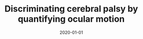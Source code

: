 ---
title: "Discriminating cerebral palsy by quantifying ocular motion"
collection: publications
permalink: /publication/10.1117/12.2542576/
date: 2020-01-01
venue: 'Proc. SPIE 11330, 15th International Symposium on Medical Information Processing and Analysis'
paperurl: 'https://doi.org/10.1117/12.2542576'
citation: '
Jully González, Santiago Silva, Gustavo Pineda, Eduardo Romero, &quot;Discriminating cerebral palsy by quantifying ocular motion,&quot; <i>Proc. SPIE 11330, 15th International Symposium on Medical Information Processing and Analysis</i>, 1133013 (3 January 2020).'
---